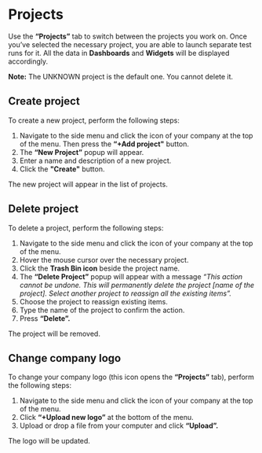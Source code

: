 # Projects

Use the **“Projects”** tab to switch between the projects you work on. Once you’ve selected the necessary project, you are able to launch separate test runs for it. All the data in **Dashboards** and **Widgets** will be displayed accordingly.

**Note:** The UNKNOWN project is the default one. You cannot delete it.

## Create project
To create a new project, perform the following steps:

1. Navigate to the side menu and click the icon of your company at the top of the menu. Then press the **“+Add project"** button.
2. The **“New Project”** popup will appear.
3. Enter a name and description of a new project.
4. Click the **"Create"** button.

The new project will appear in the list of projects.

## Delete project

To delete a project, perform the following steps:

1. Navigate to the side menu and click the icon of your company at the top of the menu.
2. Hover the mouse cursor over the necessary project.
3. Click the **Trash Bin icon** beside the project name.
4. The **“Delete Project”** popup will appear with a message *“This action cannot be undone. This will permanently delete the project [name of the project]. Select another project to reassign all the existing items”.*
5. Choose the project to reassign existing items.
6. Type the name of the project to confirm the action.
7. Press **“Delete”.**
 
The project will be removed.

## Change company logo
To change your company logo (this icon opens the **“Projects”** tab), perform the following steps:

1. Navigate to the side menu and click the icon of your company at the top of the menu.
2. Click **“+Upload new logo”** at the bottom of the menu.
3. Upload or drop a file from your computer and click **“Upload”.**

The logo will be updated.
